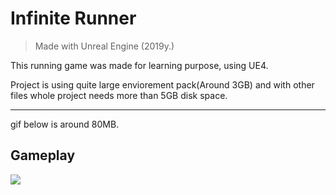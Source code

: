 # Infinite Runner
> Made with Unreal Engine (2019y.)

This running game was made for learning purpose, using UE4.

Project is using quite large enviorement pack(Around 3GB) and with other files whole project needs more than 5GB disk space.

***
gif below is around 80MB.
## Gameplay
![](Intro.gif)
